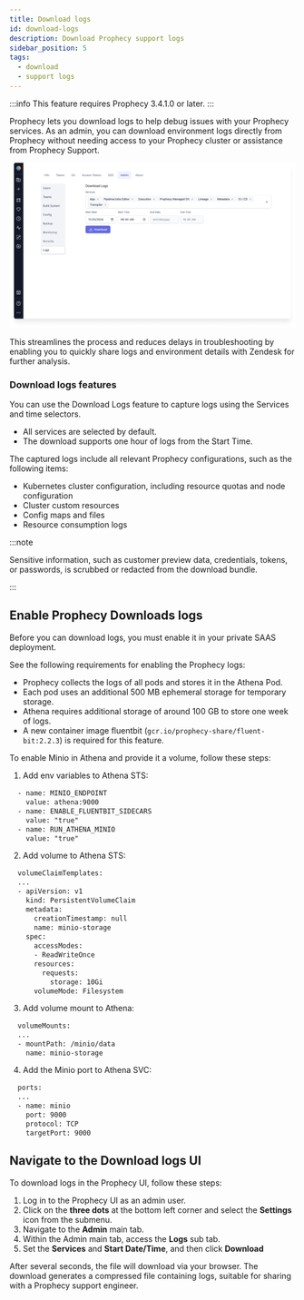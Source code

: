 ```yaml
---
title: Download logs
id: download-logs
description: Download Prophecy support logs
sidebar_position: 5
tags:
  - download
  - support logs
---
```


:::info
This feature requires Prophecy 3.4.1.0 or later.
:::

Prophecy lets you download logs to help debug issues with your Prophecy services. As an admin, you can download environment logs directly from Prophecy without needing access to your Prophecy cluster or assistance from Prophecy Support.

![Download logs](../../release_notes/2024/img/nov-download-logs.png)

This streamlines the process and reduces delays in troubleshooting by enabling you to quickly share logs and environment details with Zendesk for further analysis.

### Download logs features

You can use the Download Logs feature to capture logs using the Services and time selectors.

- All services are selected by default.
- The download supports one hour of logs from the Start Time.

The captured logs include all relevant Prophecy configurations, such as the following items:

- Kubernetes cluster configuration, including resource quotas and node configuration
- Cluster custom resources
- Config maps and files
- Resource consumption logs

:::note

Sensitive information, such as customer preview data, credentials, tokens, or passwords, is scrubbed or redacted from the download bundle.

:::

## Enable Prophecy Downloads logs

Before you can download logs, you must enable it in your private SAAS deployment.

See the following requirements for enabling the Prophecy logs:

- Prophecy collects the logs of all pods and stores it in the Athena Pod.
- Each pod uses an additional 500 MB ephemeral storage for temporary storage.
- Athena requires additional storage of around 100 GB to store one week of logs.
- A new container image fluentbit (`gcr.io/prophecy-share/fluent-bit:2.2.3`) is required for this feature.

To enable Minio in Athena and provide it a volume, follow these steps:

1. Add env variables to Athena STS:

```
  - name: MINIO_ENDPOINT
    value: athena:9000
  - name: ENABLE_FLUENTBIT_SIDECARS
    value: "true"
  - name: RUN_ATHENA_MINIO
    value: "true"
```

2. Add volume to Athena STS:

```
  volumeClaimTemplates:
  ...
  - apiVersion: v1
    kind: PersistentVolumeClaim
    metadata:
      creationTimestamp: null
      name: minio-storage
    spec:
      accessModes:
      - ReadWriteOnce
      resources:
        requests:
          storage: 10Gi
      volumeMode: Filesystem
```

3. Add volume mount to Athena:

```
  volumeMounts:
  ...
  - mountPath: /minio/data
    name: minio-storage
```

4. Add the Minio port to Athena SVC:

```
  ports:
  ...
  - name: minio
    port: 9000
    protocol: TCP
    targetPort: 9000
```

## Navigate to the Download logs UI

To download logs in the Prophecy UI, follow these steps:

1. Log in to the Prophecy UI as an admin user.
1. Click on the **three dots** at the bottom left corner and select the **Settings** icon from the submenu.
1. Navigate to the **Admin** main tab.
1. Within the Admin main tab, access the **Logs** sub tab.
1. Set the **Services** and **Start Date/Time**, and then click **Download**

After several seconds, the file will download via your browser. The download generates a compressed file containing logs, suitable for sharing with a Prophecy support engineer.
